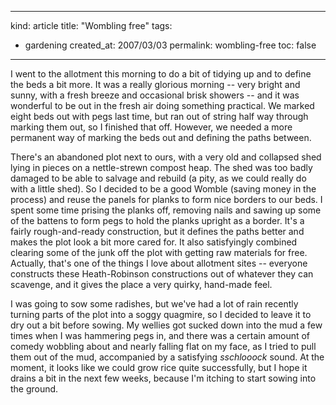 -----
kind: article
title: "Wombling free"
tags:
- gardening
created_at: 2007/03/03
permalink: wombling-free
toc: false
-----

<p>I went to the allotment this morning to do a bit of tidying up and to define the beds a bit more. It was a really glorious morning -- very bright and sunny, with a fresh breeze and occasional brisk showers -- and it was wonderful to be out in the fresh air doing something practical. We marked eight beds out with pegs last time, but ran out of string half way through marking them out, so I finished that off. However, we needed a more permanent way of marking the beds out and defining the paths between.</p>

<p>There's an abandoned plot next to ours, with a very old and collapsed shed lying in pieces on a nettle-strewn compost heap. The shed was too badly damaged to be able to salvage and rebuild (a pity, as we could really do with a little shed). So I decided to be a good Womble (saving money in the process) and reuse the panels for planks to form nice borders to our beds. I spent some time prising the planks off, removing nails and sawing up some of the battens to form pegs to hold the planks upright as a border. It's a fairly rough-and-ready construction, but it defines the paths better and makes the plot look a bit more cared for. It also satisfyingly combined clearing some of the junk off the plot with getting raw materials for free. Actually, that's one of the things I love about allotment sites -- everyone constructs these Heath-Robinson constructions out of whatever they can scavenge, and it gives the place a very quirky, hand-made feel.</p>

<p>I was going to sow some radishes, but we've had a lot of rain recently turning parts of the plot into a soggy quagmire, so I decided to leave it to dry out a bit before sowing. My wellies got sucked down into the mud a few times when I was hammering pegs in, and there was a certain amount of comedy wobbling about and nearly falling flat on my face, as I tried to pull them out of the mud, accompanied by a satisfying <em>sschlooock</em> sound. At the moment, it looks like we could grow rice quite successfully, but I hope it drains a bit in the next few weeks, because I'm itching to start sowing into the ground.</p>



